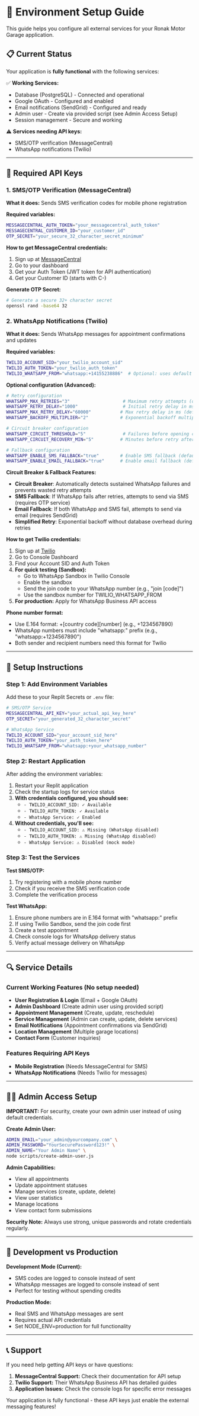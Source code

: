 # 🔧 Environment Setup Guide

This guide helps you configure all external services for your Ronak Motor Garage application.

## 📋 Current Status

Your application is **fully functional** with the following services:

✅ **Working Services:**
- Database (PostgreSQL) - Connected and operational
- Google OAuth - Configured and enabled
- Email notifications (SendGrid) - Configured and ready
- Admin user - Create via provided script (see Admin Access Setup)
- Session management - Secure and working

⚠️ **Services needing API keys:**
- SMS/OTP verification (MessageCentral)
- WhatsApp notifications (Twilio)

---

## 🔑 Required API Keys

### 1. SMS/OTP Verification (MessageCentral)

**What it does:** Sends SMS verification codes for mobile phone registration

**Required variables:**
```bash
MESSAGECENTRAL_AUTH_TOKEN="your_messagecentral_auth_token"
MESSAGECENTRAL_CUSTOMER_ID="your_customer_id"
OTP_SECRET="your_secure_32_character_secret_minimum"
```

**How to get MessageCentral credentials:**
1. Sign up at [MessageCentral](https://cpaas.messagecentral.com/)
2. Go to your dashboard
3. Get your Auth Token (JWT token for API authentication)
4. Get your Customer ID (starts with C-)

**Generate OTP Secret:**
```bash
# Generate a secure 32+ character secret
openssl rand -base64 32
```

### 2. WhatsApp Notifications (Twilio)

**What it does:** Sends WhatsApp messages for appointment confirmations and updates

**Required variables:**
```bash
TWILIO_ACCOUNT_SID="your_twilio_account_sid"
TWILIO_AUTH_TOKEN="your_twilio_auth_token"
TWILIO_WHATSAPP_FROM="whatsapp:+14155238886"  # Optional: uses default if not set
```

**Optional configuration (Advanced):**
```bash
# Retry configuration
WHATSAPP_MAX_RETRIES="3"                    # Maximum retry attempts (default: 3)
WHATSAPP_RETRY_DELAY="1000"                 # Initial retry delay in ms (default: 1000)
WHATSAPP_MAX_RETRY_DELAY="60000"           # Max retry delay in ms (default: 60000)
WHATSAPP_BACKOFF_MULTIPLIER="2"            # Exponential backoff multiplier (default: 2)

# Circuit breaker configuration
WHATSAPP_CIRCUIT_THRESHOLD="5"              # Failures before opening circuit (default: 5)
WHATSAPP_CIRCUIT_RECOVERY_MIN="5"          # Minutes before retry after circuit opens (default: 5)

# Fallback configuration
WHATSAPP_ENABLE_SMS_FALLBACK="true"        # Enable SMS fallback (default: true)
WHATSAPP_ENABLE_EMAIL_FALLBACK="true"      # Enable email fallback (default: true)
```

**Circuit Breaker & Fallback Features:**
- **Circuit Breaker**: Automatically detects sustained WhatsApp failures and prevents wasted retry attempts
- **SMS Fallback**: If WhatsApp fails after retries, attempts to send via SMS (requires OTP service)
- **Email Fallback**: If both WhatsApp and SMS fail, attempts to send via email (requires SendGrid)
- **Simplified Retry**: Exponential backoff without database overhead during retries

**How to get Twilio credentials:**
1. Sign up at [Twilio](https://www.twilio.com/)
2. Go to Console Dashboard
3. Find your Account SID and Auth Token
4. **For quick testing (Sandbox):**
   - Go to WhatsApp Sandbox in Twilio Console
   - Enable the sandbox
   - Send the join code to your WhatsApp number (e.g., "join [code]")
   - Use the sandbox number for TWILIO_WHATSAPP_FROM
5. **For production:** Apply for WhatsApp Business API access

**Phone number format:** 
- Use E.164 format: +[country code][number] (e.g., +1234567890)
- WhatsApp numbers must include "whatsapp:" prefix (e.g., "whatsapp:+1234567890")
- Both sender and recipient numbers need this format for Twilio

---

## 🚀 Setup Instructions

### Step 1: Add Environment Variables

Add these to your Replit Secrets or `.env` file:

```bash
# SMS/OTP Service
MESSAGECENTRAL_API_KEY="your_actual_api_key_here"
OTP_SECRET="your_generated_32_character_secret"

# WhatsApp Service  
TWILIO_ACCOUNT_SID="your_account_sid_here"
TWILIO_AUTH_TOKEN="your_auth_token_here"
TWILIO_WHATSAPP_FROM="whatsapp:+your_whatsapp_number"
```

### Step 2: Restart Application

After adding the environment variables:
1. Restart your Replit application
2. Check the startup logs for service status
3. **With credentials configured, you should see:**
   - `- TWILIO_ACCOUNT_SID: ✓ Available`
   - `- TWILIO_AUTH_TOKEN: ✓ Available`
   - `- WhatsApp Service: ✓ Enabled`
4. **Without credentials, you'll see:**
   - `- TWILIO_ACCOUNT_SID: ⚠ Missing (WhatsApp disabled)`
   - `- TWILIO_AUTH_TOKEN: ⚠ Missing (WhatsApp disabled)`
   - `- WhatsApp Service: ⚠ Disabled (mock mode)`

### Step 3: Test the Services

**Test SMS/OTP:**
1. Try registering with a mobile phone number
2. Check if you receive the SMS verification code
3. Complete the verification process

**Test WhatsApp:**
1. Ensure phone numbers are in E.164 format with "whatsapp:" prefix
2. If using Twilio Sandbox, send the join code first
3. Create a test appointment
4. Check console logs for WhatsApp delivery status
5. Verify actual message delivery on WhatsApp

---

## 🔍 Service Details

### Current Working Features (No setup needed)

- **User Registration & Login** (Email + Google OAuth)
- **Admin Dashboard** (Create admin user using provided script)
- **Appointment Management** (Create, update, reschedule)
- **Service Management** (Admin can create, update, delete services)
- **Email Notifications** (Appointment confirmations via SendGrid)
- **Location Management** (Multiple garage locations)
- **Contact Form** (Customer inquiries)

### Features Requiring API Keys

- **Mobile Registration** (Needs MessageCentral for SMS)
- **WhatsApp Notifications** (Needs Twilio for messages)

---

## 🏃‍♂️ Admin Access Setup

**IMPORTANT:** For security, create your own admin user instead of using default credentials.

**Create Admin User:**
```bash
ADMIN_EMAIL="your_admin@yourcompany.com" \
ADMIN_PASSWORD="YourSecurePassword123!" \
ADMIN_NAME="Your Admin Name" \
node scripts/create-admin-user.js
```

**Admin Capabilities:**
- View all appointments
- Update appointment statuses  
- Manage services (create, update, delete)
- View user statistics
- Manage locations
- View contact form submissions

**Security Note:** Always use strong, unique passwords and rotate credentials regularly.

---

## 🔧 Development vs Production

**Development Mode (Current):**
- SMS codes are logged to console instead of sent
- WhatsApp messages are logged to console instead of sent
- Perfect for testing without spending credits

**Production Mode:**
- Real SMS and WhatsApp messages are sent
- Requires actual API credentials
- Set NODE_ENV=production for full functionality

---

## 📞 Support

If you need help getting API keys or have questions:

1. **MessageCentral Support:** Check their documentation for API setup
2. **Twilio Support:** Their WhatsApp Business API has detailed guides
3. **Application Issues:** Check the console logs for specific error messages

Your application is fully functional - these API keys just enable the external messaging features!